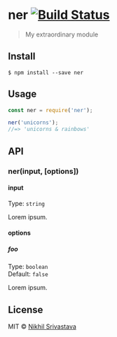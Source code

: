 # ner [![Build Status](https://travis-ci.org/niksrc/ner.svg?branch=master)](https://travis-ci.org/niksrc/ner)

> My extraordinary module


## Install

```
$ npm install --save ner
```


## Usage

```js
const ner = require('ner');

ner('unicorns');
//=> 'unicorns & rainbows'
```


## API

### ner(input, [options])

#### input

Type: `string`

Lorem ipsum.

#### options

##### foo

Type: `boolean`<br>
Default: `false`

Lorem ipsum.


## License

MIT © [Nikhil Srivastava](https://niksrc.github.io)
